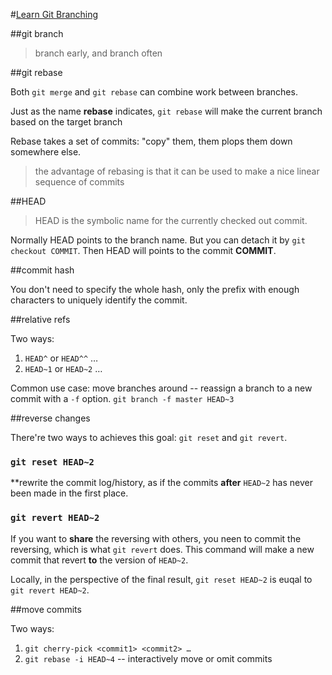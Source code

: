 #[Learn Git Branching][src]

##git branch

> branch early, and branch often

##git rebase

Both `git merge` and `git rebase` can combine work between branches.

Just as the name **rebase** indicates, `git rebase` will make the current branch based on the target branch

Rebase takes a set of commits: "copy" them, them plops them down somewhere else.

> the advantage of rebasing is that it can be used to make a nice linear sequence of commits

##HEAD

> HEAD is the symbolic name for the currently checked out commit.

Normally HEAD points to the branch name. But you can detach it by `git checkout COMMIT`. Then HEAD will points to the commit **COMMIT**.

##commit hash

You don't need to specify the whole hash, only the prefix with enough characters to uniquely identify the commit. 

##relative refs

Two ways:

1. `HEAD^` or `HEAD^^` …
2. `HEAD~1` or `HEAD~2` …

Common use case: move branches around -- reassign a branch to a new commit with a `-f` option. `git branch -f master HEAD~3`

##reverse changes

There're two ways to achieves this goal: `git reset` and `git revert`.

### `git reset HEAD~2`

**rewrite the commit log/history, as if the commits **after** `HEAD~2` has never been made in the first place.

### `git revert HEAD~2`

If you want to **share** the reversing with others, you neen to commit the reversing, which is what `git revert` does. This command will make a new commit that revert **to** the version of `HEAD~2`.

Locally, in the perspective of the final result, `git reset HEAD~2` is euqal to `git revert HEAD~2`.

##move commits

Two ways:

1. `git cherry-pick <commit1> <commit2> …`
2. `git rebase -i HEAD~4` -- interactively move or omit commits

[src]: http://pcottle.github.io/learnGitBranching/

